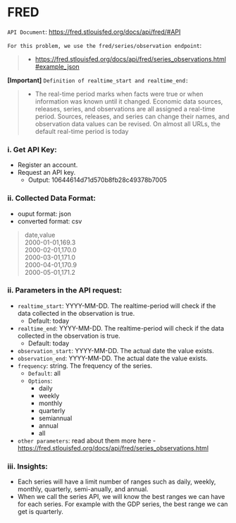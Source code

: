 # FRED

`API Document`: https://fred.stlouisfed.org/docs/api/fred/#API 

`For this problem, we use the fred/series/observation endpoint`: 
> - https://fred.stlouisfed.org/docs/api/fred/series_observations.html#example_json 

**[Important]** 
`Definition of realtime_start and realtime_end:`
> - The real-time period marks when facts were true or when information was known until it changed. Economic data sources, releases, series, and observations are all assigned a real-time period. Sources, releases, and series can change their names, and observation data values can be revised. On almost all URLs, the default real-time period is today

### i. Get API Key:
- Register an account. 
- Request an API key.
    - Output: 10644614d71d570b8fb28c49378b7005 

### ii. Collected Data Format:
- ouput format: json
- converted format: csv
> date,value\
> 2000-01-01,169.3\
> 2000-02-01,170.0\
> 2000-03-01,171.0\
> 2000-04-01,170.9\
> 2000-05-01,171.2

### ii. Parameters in the API request:
- `realtime_start`: YYYY-MM-DD. The realtime-period will check if the data collected in the observation is true.
    - Default: today
- `realtime_end`: YYYY-MM-DD. The realtime-period will check if the data collected in the observation is true.
    - Default: today
- `observation_start`: YYYY-MM-DD. The actual date the value exists.
- `observation_end`: YYYY-MM-DD. The actual date the value exists.
- `frequency`: string. The frequency of the series. 
    - `Default`: all
    - `Options`: 
        - daily
        - weekly
        - monthly
        - quarterly
        - semiannual
        - annual
        - all
- `other parameters`: read about them more here - https://fred.stlouisfed.org/docs/api/fred/series_observations.html 

### iii. Insights:
- Each series will have a limit number of ranges such as daily, weekly, monthly, quarterly, semi-anually, and annual.
- When we call the series API, we will know the best ranges we can have for each series. For example with the GDP series, the best range we can get is quarterly.